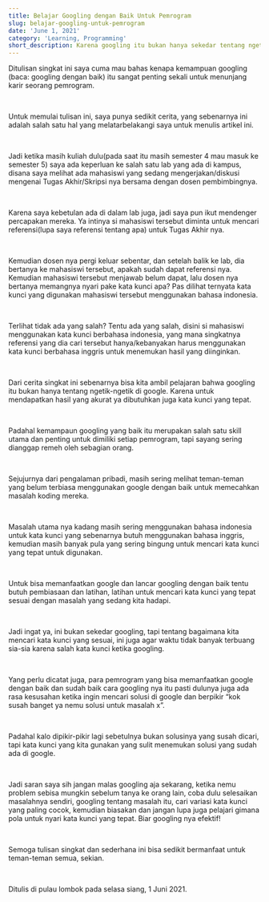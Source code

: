 ```yaml
---
title: Belajar Googling dengan Baik Untuk Pemrogram
slug: belajar-googling-untuk-pemrogram
date: 'June 1, 2021'
category: 'Learning, Programming'
short_description: Karena googling itu bukan hanya sekedar tentang ngetik asal-asalan saja.
---
```


Ditulisan singkat ini saya cuma mau bahas kenapa kemampuan googling (baca: googling dengan baik) itu sangat penting sekali untuk menunjang karir seorang pemrogram.

<br/>

Untuk memulai tulisan ini, saya punya sedikit cerita, yang sebenarnya ini adalah salah satu hal yang melatarbelakangi saya untuk menulis artikel ini.

<br/>

Jadi ketika masih kuliah dulu(pada saat itu masih semester 4 mau masuk ke semester 5) saya ada keperluan ke salah satu lab yang ada di kampus, disana saya melihat ada mahasiswi yang sedang mengerjakan/diskusi mengenai Tugas Akhir/Skripsi nya bersama dengan dosen pembimbingnya.

<br/>

Karena saya kebetulan ada di dalam lab juga, jadi saya pun ikut mendenger percapakan mereka. Ya intinya si mahasiswi tersebut diminta untuk mencari referensi(lupa saya referensi tentang apa) untuk Tugas Akhir nya.

<br/>

Kemudian dosen nya pergi keluar sebentar, dan setelah balik ke lab, dia bertanya ke mahasiswi tersebut, apakah sudah dapat referensi nya. Kemudian mahasiswi tersebut menjawab belum dapat, lalu dosen nya bertanya memangnya nyari pake kata kunci apa? Pas dilihat ternyata kata kunci yang digunakan mahasiswi tersebut menggunakan bahasa indonesia.

<br/>

Terlihat tidak ada yang salah? Tentu ada yang salah, disini si mahasiswi menggunakan kata kunci berbahasa indonesia, yang mana singkatnya referensi yang dia cari tersebut hanya/kebanyakan harus menggunakan kata kunci berbahasa inggris untuk menemukan hasil yang diinginkan.

<br/>

Dari cerita singkat ini sebenarnya bisa kita ambil pelajaran bahwa googling itu bukan hanya tentang ngetik-ngetik di google. Karena untuk mendapatkan hasil yang akurat ya dibutuhkan juga kata kunci yang tepat.

<br/>

Padahal kemampaun googling yang baik itu merupakan salah satu skill utama dan penting untuk dimiliki setiap pemrogram, tapi sayang sering dianggap remeh oleh sebagian orang.

<br/>

Sejujurnya dari pengalaman pribadi, masih sering melihat teman-teman yang belum terbiasa menggunakan google dengan baik untuk memecahkan masalah koding mereka.

<br/>

Masalah utama nya kadang masih sering menggunakan bahasa indonesia untuk kata kunci yang sebenarnya butuh menggunakan bahasa inggris, kemudian masih banyak pula yang sering bingung untuk mencari kata kunci yang tepat untuk digunakan.

<br/>

Untuk bisa memanfaatkan google dan lancar googling dengan baik tentu butuh pembiasaan dan latihan, latihan untuk mencari kata kunci yang tepat sesuai dengan masalah yang sedang kita hadapi.

<br/>

Jadi ingat ya, ini bukan sekedar googling, tapi tentang bagaimana kita mencari kata kunci yang sesuai, ini juga agar waktu tidak banyak terbuang sia-sia karena salah kata kunci ketika googling.

<br/>

Yang perlu dicatat juga, para pemrogram yang bisa memanfaatkan google dengan baik dan sudah baik cara googling nya itu pasti dulunya juga ada rasa kesusahan ketika ingin mencari solusi di google dan berpikir “kok susah banget ya nemu solusi untuk masalah x”.

<br/>

Padahal kalo dipikir-pikir lagi sebetulnya bukan solusinya yang susah dicari, tapi kata kunci yang kita gunakan yang sulit menemukan solusi yang sudah ada di google.

<br/>

Jadi saran saya sih jangan malas googling aja sekarang, ketika nemu problem sebisa mungkin sebelum tanya ke orang lain, coba dulu selesaikan masalahnya sendiri, googling tentang masalah itu, cari variasi kata kunci yang paling cocok, kemudian biasakan dan jangan lupa juga pelajari gimana pola untuk nyari kata kunci yang tepat. Biar googling nya efektif!

<br/>

Semoga tulisan singkat dan sederhana ini bisa sedikit bermanfaat untuk teman-teman semua, sekian.

<br/>

Ditulis di pulau lombok pada selasa siang, 1 Juni 2021.
<br/> <br/>
